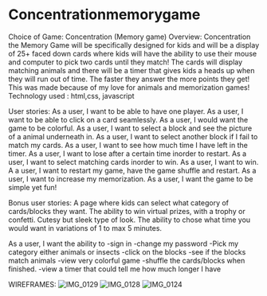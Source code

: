 # Concentrationmemorygame

Choice of Game: Concentration (Memory game)
Overview: Concentration the Memory Game will be specifically designed for kids and will be a display of 25+ faced down cards where kids will have the ability to use their mouse and computer to pick two cards until they match! The cards will display matching animals and there will be a timer that gives kids a heads up when they will run out of time. The faster they answer the more points they get!
This was made because of my love for animals and memorization games!
Technology used : html,css, javascript

User stories:
As a user, I want to be able to have one player. 
As a user, I want to be able to click on a card seamlessly. 
As a user, I would want the game  to be colorful. 
As a user, I want to select a block and see the picture of a animal underneath in.
As a user, I want to select another block if I fail to match my cards. 
As a user, I want to see how much time I have left in the timer. 
As a user, I want to lose after a certain time inorder to restart. 
As a user, I want to select matching cards inorder to win. 
As a user, I want to win. 
A a user, I want to restart my game, have the game shuffle and restart. 
As a user, I want to increase my memorization. 
As a user, I want the game to be simple yet fun!

Bonus user stories: 
A page where kids can select what category of cards/blocks they want. 
The ability to win virtual prizes, with a trophy or confetti. 
Cutesy but sleek type of look. 
The ability to chose what time you would want in variations of 1 to max 5 minutes. 




As a user, I want the ability to 
-sign in
-change my password
-Pick my category either animals or insects
-click on the blocks 
-see if the blocks match animals 
-view very colorful game 
-shuffle the cards/blocks when finished. 
-view a timer that could tell me how much longer I have

WIREFRAMES: ![IMG_0129](https://github.com/MonicaG176/Concentrationmemorygame/assets/140432213/33ffe8e1-84cf-45bb-922b-682156060cda)
![IMG_0128](https://github.com/MonicaG176/Concentrationmemorygame/assets/140432213/8d1ac0a9-0469-4c99-a74a-1b1f4a67788b) 
![IMG_0124](https://github.com/MonicaG176/Concentrationmemorygame/assets/140432213/5d53983b-e2f5-4a18-a106-00499c33f607)


